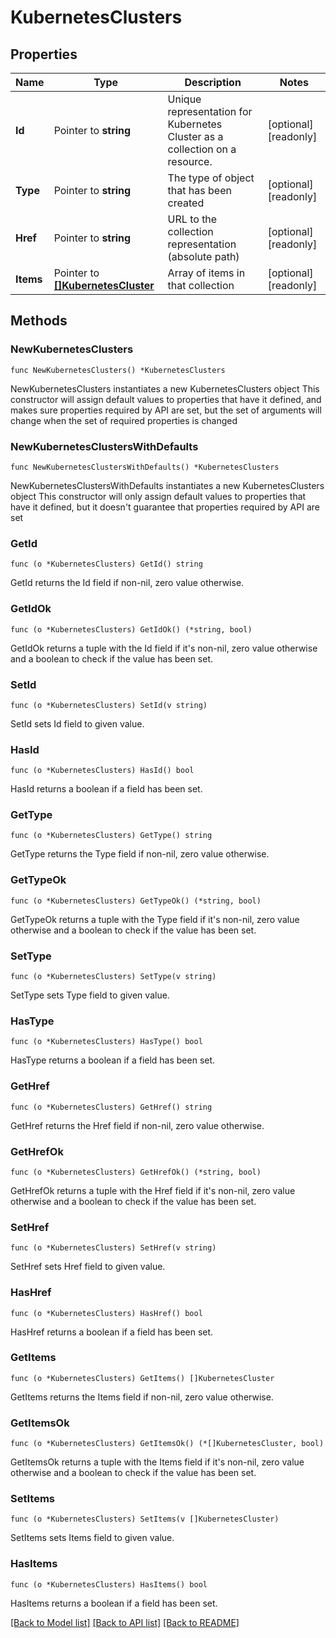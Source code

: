 # KubernetesClusters

## Properties

Name | Type | Description | Notes
------------ | ------------- | ------------- | -------------
**Id** | Pointer to **string** | Unique representation for Kubernetes Cluster as a collection on a resource. | [optional] [readonly] 
**Type** | Pointer to **string** | The type of object that has been created | [optional] [readonly] 
**Href** | Pointer to **string** | URL to the collection representation (absolute path) | [optional] [readonly] 
**Items** | Pointer to [**[]KubernetesCluster**](KubernetesCluster.md) | Array of items in that collection | [optional] [readonly] 

## Methods

### NewKubernetesClusters

`func NewKubernetesClusters() *KubernetesClusters`

NewKubernetesClusters instantiates a new KubernetesClusters object
This constructor will assign default values to properties that have it defined,
and makes sure properties required by API are set, but the set of arguments
will change when the set of required properties is changed

### NewKubernetesClustersWithDefaults

`func NewKubernetesClustersWithDefaults() *KubernetesClusters`

NewKubernetesClustersWithDefaults instantiates a new KubernetesClusters object
This constructor will only assign default values to properties that have it defined,
but it doesn't guarantee that properties required by API are set

### GetId

`func (o *KubernetesClusters) GetId() string`

GetId returns the Id field if non-nil, zero value otherwise.

### GetIdOk

`func (o *KubernetesClusters) GetIdOk() (*string, bool)`

GetIdOk returns a tuple with the Id field if it's non-nil, zero value otherwise
and a boolean to check if the value has been set.

### SetId

`func (o *KubernetesClusters) SetId(v string)`

SetId sets Id field to given value.

### HasId

`func (o *KubernetesClusters) HasId() bool`

HasId returns a boolean if a field has been set.

### GetType

`func (o *KubernetesClusters) GetType() string`

GetType returns the Type field if non-nil, zero value otherwise.

### GetTypeOk

`func (o *KubernetesClusters) GetTypeOk() (*string, bool)`

GetTypeOk returns a tuple with the Type field if it's non-nil, zero value otherwise
and a boolean to check if the value has been set.

### SetType

`func (o *KubernetesClusters) SetType(v string)`

SetType sets Type field to given value.

### HasType

`func (o *KubernetesClusters) HasType() bool`

HasType returns a boolean if a field has been set.

### GetHref

`func (o *KubernetesClusters) GetHref() string`

GetHref returns the Href field if non-nil, zero value otherwise.

### GetHrefOk

`func (o *KubernetesClusters) GetHrefOk() (*string, bool)`

GetHrefOk returns a tuple with the Href field if it's non-nil, zero value otherwise
and a boolean to check if the value has been set.

### SetHref

`func (o *KubernetesClusters) SetHref(v string)`

SetHref sets Href field to given value.

### HasHref

`func (o *KubernetesClusters) HasHref() bool`

HasHref returns a boolean if a field has been set.

### GetItems

`func (o *KubernetesClusters) GetItems() []KubernetesCluster`

GetItems returns the Items field if non-nil, zero value otherwise.

### GetItemsOk

`func (o *KubernetesClusters) GetItemsOk() (*[]KubernetesCluster, bool)`

GetItemsOk returns a tuple with the Items field if it's non-nil, zero value otherwise
and a boolean to check if the value has been set.

### SetItems

`func (o *KubernetesClusters) SetItems(v []KubernetesCluster)`

SetItems sets Items field to given value.

### HasItems

`func (o *KubernetesClusters) HasItems() bool`

HasItems returns a boolean if a field has been set.


[[Back to Model list]](../README.md#documentation-for-models) [[Back to API list]](../README.md#documentation-for-api-endpoints) [[Back to README]](../README.md)


